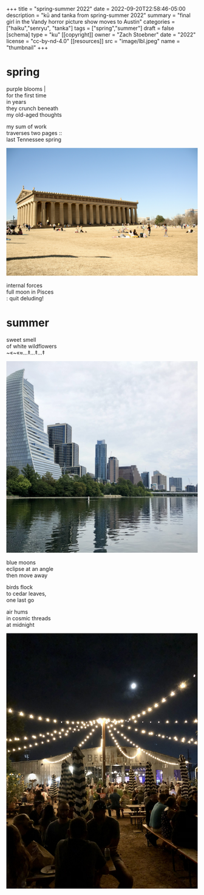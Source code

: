 +++
title = "spring-summer 2022"
date = 2022-09-20T22:58:46-05:00
description = "kū and tanka from spring-summer 2022"
summary = "final girl in the Vandy horror picture show moves to Austin"
categories = ["haiku","senryu", "tanka"]
tags = ["spring","summer"]
draft = false
[schema]
  type = "ku"
[[copyright]]
  owner = "Zach Stoebner"
  date = "2022"
  license = "cc-by-nd-4.0"
[[resources]]
  src = "image/lbl.jpeg"
  name = "thumbnail"
+++

# spring

purple blooms | <br>
for the first time <br>
in years <br>
they crunch beneath <br>
my old-aged thoughts <br>

my sum of work <br>
traverses two pages :: <br>
last Tennessee spring <br>

<img src="image/parthenon.JPG" />

internal forces <br>
full moon in Pisces <br>
: quit deluding! <br>


# summer 

sweet smell <br>
of white wildflowers <br>
~«~«≈…‡…‡…‡ <br>

<img src="image/lbl.jpeg" />

blue moons <br>
eclipse at an angle <br>
then move away <br>

birds flock <br>
to cedar leaves, <br>
one last go <br>

air hums <br>
in cosmic threads <br>
at midnight <br>

<img src="image/cmw.jpeg" />  
